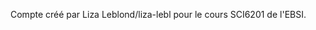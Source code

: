 Compte créé par Liza Leblond/liza-lebl pour le cours SCI6201 de l'EBSI.

<!---
liza-lebl/liza-lebl is a ✨ special ✨ repository because its `README.md` (this file) appears on your GitHub profile.
You can click the Preview link to take a look at your changes.
--->
